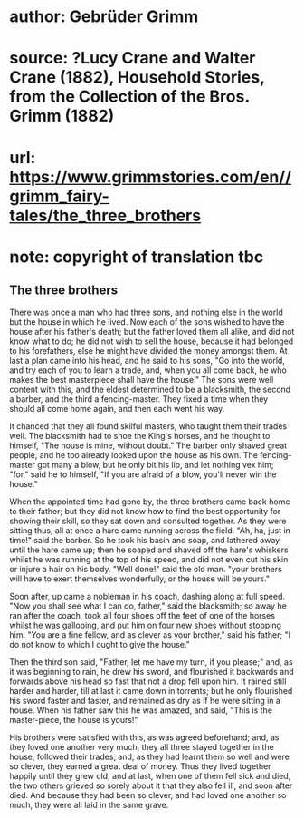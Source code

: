 # author: Gebrüder Grimm
# source: ?Lucy Crane and Walter Crane (1882), Household Stories, from the Collection of the Bros. Grimm (1882)
# url: https://www.grimmstories.com/en//grimm_fairy-tales/the_three_brothers
# note: copyright of translation tbc

## The three brothers 

There was once a man who had three sons, and nothing else in the world
but the house in which he lived. Now each of the sons wished to have the
house after his father's death; but the father loved them all alike,
and did not know what to do; he did not wish to sell the house, because
it had belonged to his forefathers, else he might have divided the money
amongst them. At last a plan came into his head, and he said to his
sons, "Go into the world, and try each of you to learn a trade, and,
when you all come back, he who makes the best masterpiece shall have the
house."
The sons were well content with this, and the eldest determined to be a
blacksmith, the second a barber, and the third a fencing-master. They
fixed a time when they should all come home again, and then each went
his way.

It chanced that they all found skilful masters, who taught them their
trades well. The blacksmith had to shoe the King's horses, and he
thought to himself, "The house is mine, without doubt." The barber
only shaved great people, and he too already looked upon the house as
his own. The fencing-master got many a blow, but he only bit his lip,
and let nothing vex him; "for," said he to himself, "If you are
afraid of a blow, you'll never win the house."

When the appointed time had gone by, the three brothers came back home
to their father; but they did not know how to find the best opportunity
for showing their skill, so they sat down and consulted together. As
they were sitting thus, all at once a hare came running across the
field. "Ah, ha, just in time!" said the barber. So he took his basin
and soap, and lathered away until the hare came up; then he soaped and
shaved off the hare's whiskers whilst he was running at the top of his
speed, and did not even cut his skin or injure a hair on his body.
"Well done!" said the old man. "your brothers will have to exert
themselves wonderfully, or the house will be yours."

Soon after, up came a nobleman in his coach, dashing along at full
speed. "Now you shall see what I can do, father," said the blacksmith;
so away he ran after the coach, took all four shoes off the feet of one
of the horses whilst he was galloping, and put him on four new shoes
without stopping him. "You are a fine fellow, and as clever as your
brother," said his father; "I do not know to which I ought to give the
house."

Then the third son said, "Father, let me have my turn, if you please;"
and, as it was beginning to rain, he drew his sword, and flourished it
backwards and forwards above his head so fast that not a drop fell upon
him. It rained still harder and harder, till at last it came down in
torrents; but he only flourished his sword faster and faster, and
remained as dry as if he were sitting in a house. When his father saw
this he was amazed, and said, "This is the master-piece, the house is
yours!"

His brothers were satisfied with this, as was agreed beforehand; and, as
they loved one another very much, they all three stayed together in the
house, followed their trades, and, as they had learnt them so well and
were so clever, they earned a great deal of money. Thus they lived
together happily until they grew old; and at last, when one of them fell
sick and died, the two others grieved so sorely about it that they also
fell ill, and soon after died. And because they had been so clever, and
had loved one another so much, they were all laid in the same grave.
